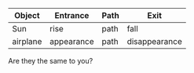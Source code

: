 | Object   | Entrance   | Path | Exit          |
|----------|------------|------|---------------|
| Sun      | rise       | path | fall          |
| airplane | appearance | path | disappearance |

Are they the same to you?

